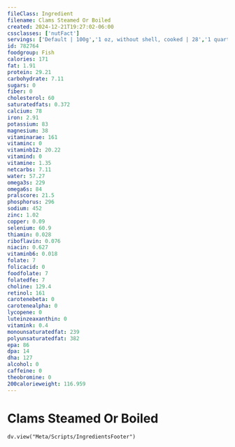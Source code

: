 ```yaml
---
fileClass: Ingredient
filename: Clams Steamed Or Boiled
created: 2024-12-21T19:27:02-06:00
cssclasses: ['nutFact']
servings: ['Default | 100g','1 oz, without shell, cooked | 28','1 quart, raw, in shell (yield after cooking, shell removed) | 187','1 cup (8 large clams, 12 medium clams, 15 small clams) | 150','1 oz, raw (yield after cooking) | 22','1 small | 10','1 medium | 13','1 large | 19','10 strips | 42']
id: 782764
foodgroup: Fish
calories: 171
fat: 1.91
protein: 29.21
carbohydrate: 7.11
sugars: 0
fiber: 0
cholesterol: 60
saturatedfats: 0.372
calcium: 78
iron: 2.91
potassium: 83
magnesium: 38
vitaminarae: 161
vitaminc: 0
vitaminb12: 20.22
vitamind: 0
vitamine: 1.35
netcarbs: 7.11
water: 57.27
omega3s: 229
omega6s: 84
pralscore: 21.5
phosphorus: 296
sodium: 452
zinc: 1.02
copper: 0.09
selenium: 60.9
thiamin: 0.028
riboflavin: 0.076
niacin: 0.627
vitaminb6: 0.018
folate: 7
folicacid: 0
foodfolate: 7
folatedfe: 7
choline: 129.4
retinol: 161
carotenebeta: 0
carotenealpha: 0
lycopene: 0
luteinzeaxanthin: 0
vitamink: 0.4
monounsaturatedfat: 239
polyunsaturatedfat: 382
epa: 86
dpa: 14
dha: 127
alcohol: 0
caffeine: 0
theobromine: 0
200calorieweight: 116.959
---
```


# Clams Steamed Or Boiled

```dataviewjs
dv.view("Meta/Scripts/IngredientsFooter")
```